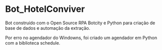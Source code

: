 # Bot_HotelConviver
Bot construído com o Open Source RPA Botcity e Python para criação de base de dados e automação da extração.

Por erro no agendador do Windowns, foi criado um agendador em Python com a biblioteca schedule.
